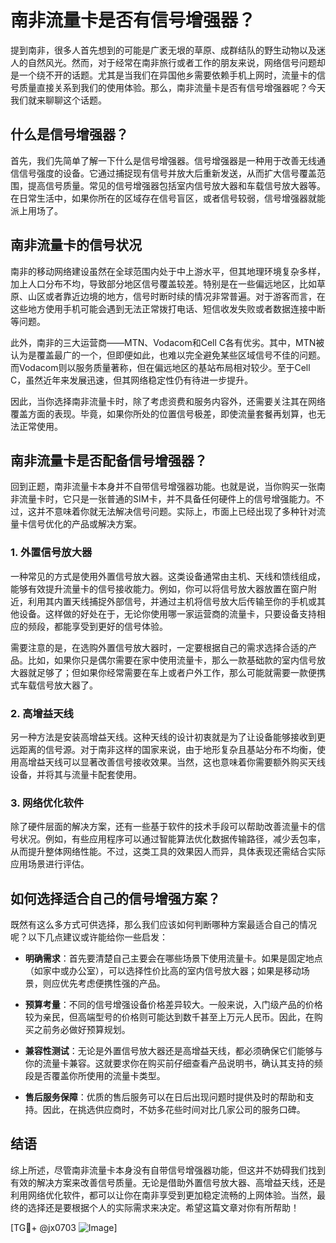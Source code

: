 # 南非流量卡是否有信号增强器？

提到南非，很多人首先想到的可能是广袤无垠的草原、成群结队的野生动物以及迷人的自然风光。然而，对于经常在南非旅行或者工作的朋友来说，网络信号问题却是一个绕不开的话题。尤其是当我们在异国他乡需要依赖手机上网时，流量卡的信号质量直接关系到我们的使用体验。那么，南非流量卡是否有信号增强器呢？今天我们就来聊聊这个话题。

## 什么是信号增强器？

首先，我们先简单了解一下什么是信号增强器。信号增强器是一种用于改善无线通信信号强度的设备。它通过捕捉现有信号并放大后重新发送，从而扩大信号覆盖范围，提高信号质量。常见的信号增强器包括室内信号放大器和车载信号放大器等。在日常生活中，如果你所在的区域存在信号盲区，或者信号较弱，信号增强器就能派上用场了。

## 南非流量卡的信号状况

南非的移动网络建设虽然在全球范围内处于中上游水平，但其地理环境复杂多样，加上人口分布不均，导致部分地区信号覆盖较差。特别是在一些偏远地区，比如草原、山区或者靠近边境的地方，信号时断时续的情况非常普遍。对于游客而言，在这些地方使用手机可能会遇到无法正常拨打电话、短信收发失败或者数据连接中断等问题。

此外，南非的三大运营商——MTN、Vodacom和Cell C各有优劣。其中，MTN被认为是覆盖最广的一个，但即便如此，也难以完全避免某些区域信号不佳的问题。而Vodacom则以服务质量著称，但在偏远地区的基站布局相对较少。至于Cell C，虽然近年来发展迅速，但其网络稳定性仍有待进一步提升。

因此，当你选择南非流量卡时，除了考虑资费和服务内容外，还需要关注其在网络覆盖方面的表现。毕竟，如果你所处的位置信号极差，即使流量套餐再划算，也无法正常使用。

## 南非流量卡是否配备信号增强器？

回到正题，南非流量卡本身并不自带信号增强器功能。也就是说，当你购买一张南非流量卡时，它只是一张普通的SIM卡，并不具备任何硬件上的信号增强能力。不过，这并不意味着你就无法解决信号问题。实际上，市面上已经出现了多种针对流量卡信号优化的产品或解决方案。

### 1. 外置信号放大器

一种常见的方式是使用外置信号放大器。这类设备通常由主机、天线和馈线组成，能够有效提升流量卡的信号接收能力。例如，你可以将信号放大器放置在窗户附近，利用其内置天线捕捉外部信号，并通过主机将信号放大后传输至你的手机或其他设备。这样做的好处在于，无论你使用哪一家运营商的流量卡，只要设备支持相应的频段，都能享受到更好的信号体验。

需要注意的是，在选购外置信号放大器时，一定要根据自己的需求选择合适的产品。比如，如果你只是偶尔需要在家中使用流量卡，那么一款基础款的室内信号放大器就足够了；但如果你经常需要在车上或者户外工作，那么可能就需要一款便携式车载信号放大器了。

### 2. 高增益天线

另一种方法是安装高增益天线。这种天线的设计初衷就是为了让设备能够接收到更远距离的信号源。对于南非这样的国家来说，由于地形复杂且基站分布不均衡，使用高增益天线可以显著改善信号接收效果。当然，这也意味着你需要额外购买天线设备，并将其与流量卡配套使用。

### 3. 网络优化软件

除了硬件层面的解决方案，还有一些基于软件的技术手段可以帮助改善流量卡的信号状况。例如，有些应用程序可以通过智能算法优化数据传输路径，减少丢包率，从而提升整体网络性能。不过，这类工具的效果因人而异，具体表现还需结合实际应用场景进行评估。

## 如何选择适合自己的信号增强方案？

既然有这么多方式可供选择，那么我们应该如何判断哪种方案最适合自己的情况呢？以下几点建议或许能给你一些启发：

- **明确需求**：首先要清楚自己主要会在哪些场景下使用流量卡。如果是固定地点（如家中或办公室），可以选择性价比高的室内信号放大器；如果是移动场景，则应优先考虑便携性强的产品。
  
- **预算考量**：不同的信号增强设备价格差异较大。一般来说，入门级产品的价格较为亲民，但高端型号的价格则可能达到数千甚至上万元人民币。因此，在购买之前务必做好预算规划。
  
- **兼容性测试**：无论是外置信号放大器还是高增益天线，都必须确保它们能够与你的流量卡兼容。这就要求你在购买前仔细查看产品说明书，确认其支持的频段是否覆盖你所使用的流量卡类型。
  
- **售后服务保障**：优质的售后服务可以在日后出现问题时提供及时的帮助和支持。因此，在挑选供应商时，不妨多花些时间对比几家公司的服务口碑。

## 结语

综上所述，尽管南非流量卡本身没有自带信号增强器功能，但这并不妨碍我们找到有效的解决方案来改善信号质量。无论是借助外置信号放大器、高增益天线，还是利用网络优化软件，都可以让你在南非享受到更加稳定流畅的上网体验。当然，最终的选择还是要根据个人的实际需求来决定。希望这篇文章对你有所帮助！

[TG💪+ @jx0703 ![Image](https://github.com/user-attachments/assets/dbca1d08-cadb-493c-b0ec-ad6f7a83f270)]
